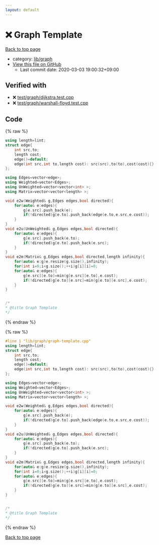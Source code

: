 ```yaml
---
layout: default
---
```


<!-- mathjax config similar to math.stackexchange -->
<script type="text/javascript" async
  src="https://cdnjs.cloudflare.com/ajax/libs/mathjax/2.7.5/MathJax.js?config=TeX-MML-AM_CHTML">
</script>
<script type="text/x-mathjax-config">
  MathJax.Hub.Config({
    TeX: { equationNumbers: { autoNumber: "AMS" }},
    tex2jax: {
      inlineMath: [ ['$','$'] ],
      processEscapes: true
    },
    "HTML-CSS": { matchFontHeight: false },
    displayAlign: "left",
    displayIndent: "2em"
  });
</script>

<script type="text/javascript" src="https://cdnjs.cloudflare.com/ajax/libs/jquery/3.4.1/jquery.min.js"></script>
<script src="https://cdn.jsdelivr.net/npm/jquery-balloon-js@1.1.2/jquery.balloon.min.js" integrity="sha256-ZEYs9VrgAeNuPvs15E39OsyOJaIkXEEt10fzxJ20+2I=" crossorigin="anonymous"></script>
<script type="text/javascript" src="../../../assets/js/copy-button.js"></script>
<link rel="stylesheet" href="../../../assets/css/copy-button.css" />


# :x: Graph Template

<a href="../../../index.html">Back to top page</a>

* category: <a href="../../../index.html#6e267a37887a7dcb68cbf7008d6c7e48">lib/graph</a>
* <a href="{{ site.github.repository_url }}/blob/master/lib/graph/graph-template.cpp">View this file on GitHub</a>
    - Last commit date: 2020-03-03 19:00:32+09:00




## Verified with

* :x: <a href="../../../verify/test/graph/dijkstra.test.cpp.html">test/graph/dijkstra.test.cpp</a>
* :x: <a href="../../../verify/test/graph/warshall-floyd.test.cpp.html">test/graph/warshall-floyd.test.cpp</a>


## Code

<a id="unbundled"></a>
{% raw %}
```cpp
using length=lint;
struct edge{
	int src,to;
	length cost;
	edge()=default;
	edge(int src,int to,length cost): src(src),to(to),cost(cost){}
};

using Edges=vector<edge>;
using Weighted=vector<Edges>;
using UnWeighted=vector<vector<int> >;
using Matrix=vector<vector<length> >;

void e2w(Weighted& g,Edges edges,bool directed){
	for(auto& e:edges){
		g[e.src].push_back(e);
		if(!directed)g[e.to].push_back(edge(e.to,e.src,e.cost));
	}
}
void e2u(UnWeighted& g,Edges edges,bool directed){
	for(auto& e:edges){
		g[e.src].push_back(e.to);
		if(!directed)g[e.to].push_back(e.src);
	}
}
void e2m(Matrix& g,Edges edges,bool directed,length infinity){
	for(auto& e:g)e.resize(g.size(),infinity);
	for(int i=0;i<g.size();++i)g[i][i]=0;
	for(auto& e:edges){
		g[e.src][e.to]=min(g[e.src][e.to],e.cost);
		if(!directed)g[e.to][e.src]=min(g[e.to][e.src],e.cost);
	}
}


/*
* @title Graph Template
*/
```
{% endraw %}

<a id="bundled"></a>
{% raw %}
```cpp
#line 1 "lib/graph/graph-template.cpp"
using length=lint;
struct edge{
	int src,to;
	length cost;
	edge()=default;
	edge(int src,int to,length cost): src(src),to(to),cost(cost){}
};

using Edges=vector<edge>;
using Weighted=vector<Edges>;
using UnWeighted=vector<vector<int> >;
using Matrix=vector<vector<length> >;

void e2w(Weighted& g,Edges edges,bool directed){
	for(auto& e:edges){
		g[e.src].push_back(e);
		if(!directed)g[e.to].push_back(edge(e.to,e.src,e.cost));
	}
}
void e2u(UnWeighted& g,Edges edges,bool directed){
	for(auto& e:edges){
		g[e.src].push_back(e.to);
		if(!directed)g[e.to].push_back(e.src);
	}
}
void e2m(Matrix& g,Edges edges,bool directed,length infinity){
	for(auto& e:g)e.resize(g.size(),infinity);
	for(int i=0;i<g.size();++i)g[i][i]=0;
	for(auto& e:edges){
		g[e.src][e.to]=min(g[e.src][e.to],e.cost);
		if(!directed)g[e.to][e.src]=min(g[e.to][e.src],e.cost);
	}
}


/*
* @title Graph Template
*/

```
{% endraw %}

<a href="../../../index.html">Back to top page</a>

